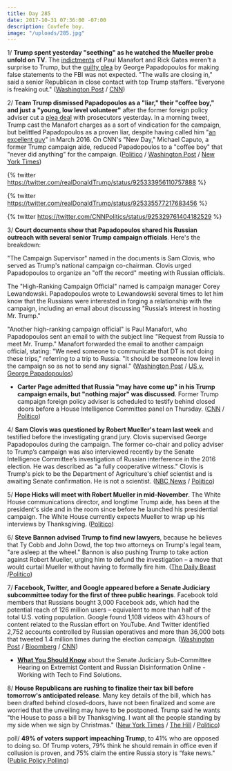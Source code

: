 ```yaml
---
title: Day 285
date: 2017-10-31 07:36:00 -07:00
description: Covfefe boy.
image: "/uploads/285.jpg"
---
```


1/ **Trump spent yesterday "seething" as he watched the Mueller probe unfold on TV**. The [indictments](https://whatthefuckjusthappenedtoday.com/2017/10/30/day-284/#1-in-a-12-count-indictment-robert-mu) of Paul Manafort and Rick Gates weren't a surprise to Trump, but the [guilty plea](https://whatthefuckjusthappenedtoday.com/2017/10/30/day-284/#2-trumps-former-foreign-policy-advis) by George Papadopoulos for making false statements to the FBI was not expected. "The walls are closing in," said a senior Republican in close contact with top Trump staffers. "Everyone is freaking out." ([Washington Post](https://www.washingtonpost.com/politics/upstairs-at-home-with-the-tv-on-trump-fumes-over-russia-indictments/2017/10/30/fd0d0b16-bd87-11e7-8444-a0d4f04b89eb_story.html) / [CNN](https://www.cnn.com/2017/10/30/politics/donald-trump-mueller-reaction/index.html))

2/ **Team Trump dismissed Papadopoulos as a "liar," their "coffee boy," and just a "young, low level volunteer"** after the former foreign policy adviser cut a [plea deal](https://whatthefuckjusthappenedtoday.com/2017/10/30/day-284/#2-trumps-former-foreign-policy-advis) with prosecutors yesterday. In a morning tweet, Trump cast the Manafort charges as a sort of vindication for the campaign, but belittled Papadopoulos as a proven liar, despite having called him "[an excellent guy](https://www.washingtonpost.com/blogs/post-partisan/wp/2016/03/21/a-transcript-of-donald-trumps-meeting-with-the-washington-post-editorial-board/?utm_term=.9dd93142fe79&tid=a_inl)" in March 2016. On CNN's "New Day," Michael Caputo, a former Trump campaign aide, reduced Papadopoulos to a "coffee boy" that "never did anything" for the campaign. ([Politico](https://www.politico.com/story/2017/10/31/trump-robert-mueller-indictments-response-244361) / [Washington Post](https://www.washingtonpost.com/news/post-politics/wp/2017/10/31/trump-diminishes-papadopoulos-former-foreign-policy-adviser-as-a-young-low-level-volunteer/) / [New York Times](https://www.nytimes.com/2017/10/31/us/politics/trump-manafort-papadopoulos-mueller.html))

{% twitter https://twitter.com/realDonaldTrump/status/925333956110757888 %}

{% twitter https://twitter.com/realDonaldTrump/status/925335577217683456 %}

{% twitter https://twitter.com/CNNPolitics/status/925329761404182529 %}

3/ **Court documents show that Papadopoulos shared his Russian outreach with several senior Trump campaign officials**. Here's the breakdown:

"The Campaign Supervisor" named in the documents is Sam Clovis, who served as Trump's national campaign co-chairman. Clovis urged Papadopoulos to organize an "off the record" meeting with Russian officials.

The "High-Ranking Campaign Official" named is campaign manager Corey Lewandowski. Papadopoulos wrote to Lewandowski several times to let him know that the Russians were interested in forging a relationship with the campaign, including an email about discussing "Russia’s interest in hosting Mr. Trump."

"Another high-ranking campaign official" is Paul Manafort, who Papadopoulos sent an email to with the subject line "Request from Russia to meet Mr. Trump." Manafort forwarded the email to another campaign official, stating: "We need someone to communicate that DT is not doing these trips," referring to a trip to Russia. "It should be someone low level in the campaign so as not to send any signal." ([Washington Post](https://www.washingtonpost.com/politics/whos-who-in-the-george-papadopoulos-court-documents/2017/10/30/e131158c-bdb3-11e7-97d9-bdab5a0ab381_story.html) / [US v. George Papadopoulos](https://static01.nyt.com/packages/pdf/politics/2017/statement_of_the_offense.filed_.pdf))

* **Carter Page admitted that Russia "may have come up" in his Trump campaign emails, but "nothing major" was discussed**. Former Trump campaign foreign policy adviser is scheduled to testify behind closed doors before a House Intelligence Committee panel on Thursday. ([CNN](https://www.cnn.com/2017/10/30/politics/carter-page-george-papadopoulos/index.html) / [Politico](https://www.politico.com/story/2017/10/30/page-papadopoulos-russia-probe-244349))

4/ **Sam Clovis was questioned by Robert Mueller's team last week** and testified before the investigating grand jury. Clovis supervised George Papadopoulos during the campaign. The former co-chair and policy adviser to Trump’s campaign was also interviewed recently by the Senate Intelligence Committee’s investigation of Russian interference in the 2016 election. He was described as "a fully cooperative witness." Clovis is Trump's pick to be the Department of Agriculture's chief scientist and is awaiting Senate confirmation. He is not a scientist. ([NBC News](https://www.nbcnews.com/news/us-news/least-one-person-dead-incident-lower-manhattan-n816166) / [Politico](https://www.politico.com/story/2017/10/31/sam-clovis-senate-russia-investigation-244370))

5/ **Hope Hicks will meet with Robert Mueller in mid-November**. The White House communications director, and longtime Trump aide, has been at the president's side and in the room since before he launched his presidential campaign. The White House currently expects Mueller to wrap up his interviews by Thanksgiving. ([Politico](https://www.politico.com/story/2017/10/31/mueller-russia-investigation-hope-hicks-interview-244382))

6/ **Steve Bannon advised Trump to find new lawyers**, because he believes that Ty Cobb and John Dowd, the top two attorneys on Trump's legal team, "are asleep at the wheel." Bannon is also pushing Trump to take action against Robert Mueller, urging him to defund the investigation – a move that would curtail Mueller without having to formally fire him. ([The Daily Beast](https://www.thedailybeast.com/steve-bannon-thinks-trumps-legal-team-is-asleep-at-the-wheeland-hes-looking-for-ways-to-kneecap-mueller) /[Politico](https://www.politico.com/story/2017/10/30/trump-manafort-campaign-indictment-republicans-244342))

7/ **Facebook, Twitter, and Google appeared before a Senate Judiciary subcommittee today for the first of three public hearings**. Facebook told members that Russians bought 3,000 Facebook ads, which had the potential reach of 126 million users – equivalent to more than half of the total U.S. voting population. Google found 1,108 videos with 43 hours of content related to the Russian effort on YouTube. And Twitter identified 2,752 accounts controlled by Russian operatives and more than 36,000 bots that tweeted 1.4 million times during the election campaign. ([Washington Post](https://www.washingtonpost.com/business/technology/2017/10/30/4509587e-bd84-11e7-97d9-bdab5a0ab381_story.html) / [Bloomberg](https://www.bloomberg.com/news/articles/2017-10-31/facebook-twitter-google-to-tell-congress-how-russia-meddled) / [CNN](http://money.cnn.com/2017/10/30/media/russia-facebook-126-million-users/index.html))

* **[What You Should Know](https://talk.whatthefuckjusthappenedtoday.com/t/mark-your-calendars/448/21)** about the Senate Judiciary Sub-Committee Hearing on Extremist Content and Russian Disinformation Online - Working with Tech to Find Solutions.

8/ **House Republicans are rushing to finalize their tax bill before tomorrow's anticipated release**. Many key details of the bill, which has been drafted behind closed-doors, have not been finalized and some are worried that the unveiling may have to be postponed. Trump said he wants "the House to pass a bill by Thanksgiving. I want all the people standing by my side when we sign by Christmas." ([New York Times](https://www.nytimes.com/2017/10/31/us/politics/trump-house-republicans-tax-cut-rollout-wednesday.html) / [The Hill](http://thehill.com/homenews/administration/358021-trump-wants-to-sign-tax-bill-by-christmas) / [Politico](https://www.politico.com/story/2017/10/31/house-republican-tax-plan-244385))

poll/ **49% of voters support impeaching Trump**, to 41% who are opposed to doing so. Of Trump voters, 79% think he should remain in office even if collusion is proven, and 75% claim the entire Russia story is “fake news." ([Public Policy Polling](http://www.publicpolicypolling.com/polls/support-impeachment-record-high/))